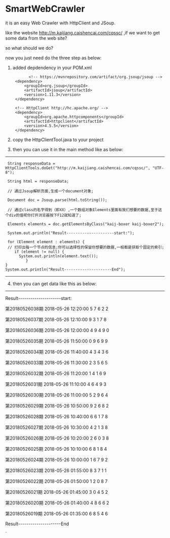 # SmartWebCrawler
it is an easy Web Crawler with HttpClient and JSoup.

like the website http://m.kaijiang.caishencai.com/cqssc/ ,if we want to get some data from the web site? 

so what should we do?

now you just need do the three step as below:

1. added depdendency in your POM.xml 

              <!-- https://mvnrepository.com/artifact/org.jsoup/jsoup -->   
		<dependency>   
			<groupId>org.jsoup</groupId>    
			<artifactId>jsoup</artifactId>   
			<version>1.11.3</version>   
		</dependency>  

		<!-- HttpClient http://hc.apache.org/ -->   
		<dependency>    
			<groupId>org.apache.httpcomponents</groupId>     
			<artifactId>httpclient</artifactId>    
			<version>4.5.5</version>    
		</dependency>   

2. copy the HttpClientTool.java to your project

3. then you can use it in the main method  like as below:

***



     String responseData = HttpClientTools.doGet("http://m.kaijiang.caishencai.com/cqssc/", "UTF-8");
		
     String html = responseData;
		
     // 通过Jsoup解析页面,生成一个document对象;
		
     Document doc = Jsoup.parse(html.toString());

     // 通过class的名字得到（即XX）,一个数组对象Elements里面有我们想要的数据,至于这个div的值呢你打开浏览器按下F12就知道了;
		
     Elements elements = doc.getElementsByClass("kaij-boxer kaij-boxer2");  
	
     System.out.println("Result---------------------start:");  
        
     for (Element element : elements) {  
     // 打印出每一个节点的信息;你可以选择性的保留你想要的数据,一般都是获取个固定的索引;  
	    if (element != null) {  
		  System.out.println(element.text());  
             }  
    }
    System.out.println("Result---------------------End");  	
***

4. then you can get data like this as below:

***

Result---------------------start:  

第20180526038期 2018-05-26 12:20:00 5 7 6 2 2 

第20180526037期 2018-05-26 12:10:00 9 3 1 7 8  

第20180526036期 2018-05-26 12:00:00 4 9 4 9 0  

第20180526035期 2018-05-26 11:50:00 0 9 6 9 9  

第20180526034期 2018-05-26 11:40:00 4 3 4 3 6  

第20180526033期 2018-05-26 11:30:00 2 3 5 6 5 

第20180526032期 2018-05-26 11:20:00 1 4 1 6 9 

第20180526031期 2018-05-26 11:10:00 4 6 4 9 3  

第20180526030期 2018-05-26 11:00:00 5 2 9 6 4  

第20180526029期 2018-05-26 10:50:00 9 2 6 8 2 

第20180526028期 2018-05-26 10:40:00 6 6 1 7 8 

第20180526027期 2018-05-26 10:30:00 4 2 1 3 8  

第20180526026期 2018-05-26 10:20:00 2 6 0 3 8  

第20180526025期 2018-05-26 10:10:00 6 8 1 8 4 

第20180526024期 2018-05-26 10:00:00 1 6 7 9 2  

第20180526023期 2018-05-26 01:55:00 8 3 7 1 1  

第20180526022期 2018-05-26 01:50:00 1 2 0 8 7  

第20180526021期 2018-05-26 01:45:00 3 0 4 5 2  

第20180526020期 2018-05-26 01:40:00 4 8 6 6 2  

第20180526019期 2018-05-26 01:35:00 6 8 5 4 6  

Result---------------------End

`  
